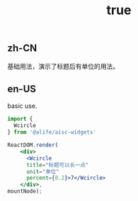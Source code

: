 ﻿---
order: 1
title:
  zh-CN: 基本
  en-US: Basic
---

## zh-CN

基础用法，演示了标题后有单位的用法。

## en-US

basic use.


````jsx
import {
  Wcircle
} from '@alife/aisc-widgets'

ReactDOM.render(
    <div>
      <Wcircle 
      title="标题可以长一点"
      unit="单位"
      percent={0.2}>7</Wcircle>
    </div>,
mountNode);
````
